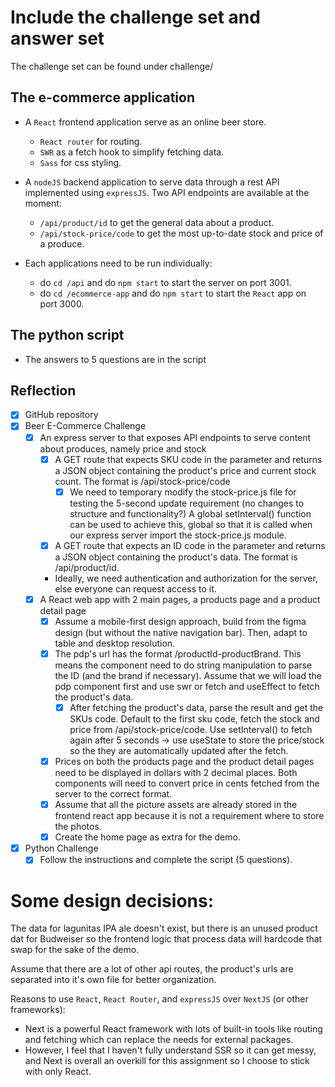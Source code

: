 # Include the challenge set and answer set
The challenge set can be found under challenge/

## The e-commerce application
- A `React` frontend application serve as an online beer store.
    - `React router` for routing.
    - `SWR` as a fetch hook to simplify fetching data.
    - `Sass` for css styling.
- A `nodeJS` backend application to serve data through a rest API implemented using `expressJS`. Two API endpoints are available at the moment:
    - `/api/product/id` to get the general data about a product.
    - `/api/stock-price/code` to get the most up-to-date stock and price of a produce.

- Each applications need to be run individually:
    - do `cd /api` and do `npm start` to start the server on port 3001.
    - do `cd /ecommerce-app` and do `npm start` to start the `React` app on port 3000.

## The python script
- The answers to 5 questions are in the script


## Reflection
- [x] GitHub repository
- [x] Beer E-Commerce Challenge
	- [x] An express server to that exposes API endpoints to serve content about produces, namely price and stock
		- [x] A GET route that expects SKU code in the parameter and returns a JSON object containing the product's price and current stock count. The format is /api/stock-price/code
			- [x] We need to temporary modify the stock-price.js file for testing the 5-second update requirement (no changes to structure and functionality?) A global setInterval() function can be used to achieve this, global so that it is called when our express server import the stock-price.js module.
		- [x] A GET route that expects an ID code in the parameter and returns a JSON object containing the product's data. The format is /api/product/id.
		- Ideally, we need authentication and authorization for the server, else everyone can request access to it.
	- [x] A React web app with 2 main pages, a products page and a product detail page
		- [x] Assume a mobile-first design approach, build from the figma design (but without the native navigation bar). Then, adapt to table and desktop resolution.
		- [x] The pdp's url has the format /productId-productBrand. This means the component need to do string manipulation to parse the ID (and the brand if necessary). Assume that we will load the pdp component first and use swr or fetch and useEffect to fetch the product's data.
			- [x] After fetching the product's data, parse the result and get the SKUs code. Default to the first sku code, fetch the stock and price from /api/stock-price/code. Use setInterval() to fetch again after 5 seconds -> use useState to store the price/stock so the they are automatically updated after the fetch. 
		- [x] Prices on both the products page and the product detail pages need to be displayed in dollars with 2 decimal places. Both components will need to convert price in cents fetched from the server to the correct format.
		- [x] Assume that all the picture assets are already stored in the frontend react app because it is not a requirement where to store the photos.
		- [x] Create the home page as extra for the demo.
- [x] Python Challenge
	- [x] Follow the instructions and complete the script (5 questions).

# Some design decisions:
The data for lagunitas IPA ale doesn't exist, but there is an unused product dat for Budweiser so the frontend logic that process data will hardcode that swap for the sake of the demo.

Assume that there are a lot of other api routes, the product's urls are separated into it's own file for better organization.

Reasons to use `React`, `React Router`, and `expressJS` over `NextJS` (or other frameworks):
- Next is a powerful React framework with lots of built-in tools like routing and fetching which can replace the needs for external packages.
- However, I feel that I haven't fully understand SSR so it can get messy, and Next is overall an overkill for this assignment so I choose to stick with only React.